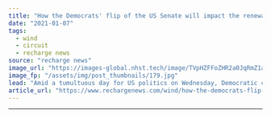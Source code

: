 ```yaml
---
title: "How the Democrats' flip of the US Senate will impact the renewable-energy industry"
date: "2021-01-07"
tags: 
  - wind
  - circuit
  - recharge news
source: "recharge news"
image_url: "https://images-global.nhst.tech/image/TVpHZFFoZHR2a0JqRmZ1aW5mbEx1Ym1jMVZrYis4OE0rZ2gzR3JMVWx2TT0=/nhst/binary/3becc5e5443c4b2d1274e12dad5de5fe"
image_fp: "/assets/img/post_thumbnails/179.jpg"
lead: "Amid a tumultuous day for US politics on Wednesday, Democratic candidates won the Senate run-off elections in Georgia, giving President-elect Joe Biden's party control of both chambers of Congress"
article_url: "https://www.rechargenews.com/wind/how-the-democrats-flip-of-the-us-senate-will-impact-the-renewable-energy-industry/2-1-940546"
---
```


---
